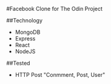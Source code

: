 #Facebook Clone for The Odin Project

##Technology
- MongoDB
- Express
- React
- NodeJS

##Tested
- HTTP Post "Conmment, Post, User"